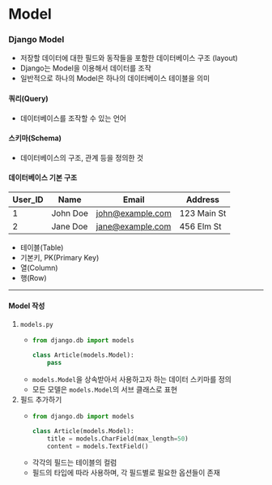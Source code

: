 # Model

### Django Model

* 저장할 데이터에 대한 필드와 동작들을 포함한 데이터베이스 구조 (layout)
* Django는 Model을 이용해서 데이터를 조작
* 일반적으로 하나의 Model은 하나의 데이터베이스 테이블을 의미



#### 쿼리(Query)

* 데이터베이스를 조작할 수 있는 언어

#### 스키마(Schema)

* 데이터베이스의 구조, 관계 등을 정의한 것

#### 데이터베이스 기본 구조

| **User\_ID** | **Name** | **Email**                                   | **Address** |
| ------------ | -------- | ------------------------------------------- | ----------- |
| 1            | John Doe | [john@example.com](mailto:john@example.com) | 123 Main St |
| 2            | Jane Doe | [jane@example.com](mailto:jane@example.com) | 456 Elm St  |

* 테이블(Table)
* 기본키, PK(Primary Key)
* 열(Column)
* 행(Row)

***

#### **Model 작성**

1. `models.py`
   * ```python
     from django.db import models

     class Article(models.Model):
         pass
     ```
   * `models.Model`을 상속받아서 사용하고자 하는 데이터 스키마를 정의
   * 모든 모델은 `models.Model`의 서브 클래스로 표현
2. 필드 추가하기
   * ```python
     from django.db import models

     class Article(models.Model):
         title = models.CharField(max_length=50)
         content = models.TextField()
     ```
   * 각각의 필드는 테이블의 컬럼
   * 필드의 타입에 따라 사용하며, 각 필드별로 필요한 옵션들이 존재



